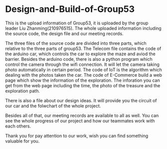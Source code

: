 # Design-and-Build-of-Group53
This is the upload information of Group53, it is uploaded by the group leader Liu Zhanming(210976515).
The whole uploaded information including the source code, the design file and our meeting records.

The three files of the source code are divided into three parts, which relative to the three parts of group53. 
The Telecom file contains the code of the arduino car, which controls the car to explore the maze and aviod the barrier. Besides the arduino code, there is also a python program which control 
the camera through the wifi connection. It will let the camera taking photo automatically in certain period. The code of IoT is the algorithm which dealing with the photos taken the car. The code
of E-Commerce build a web page which show the information of the exploration. The inforation you can get from the web page including the time, the photo of the treasure and the exploration path.

There is also a file about our design ideas. It will provide you the circuit of our car and the folwchart of the whole project.

Besides all of that, our meeting records are available to all as well. You can see the whole progress of our project and how our teammates work with each others.

Thank you for pay attention to our work, wish you can find something valuable for you.
